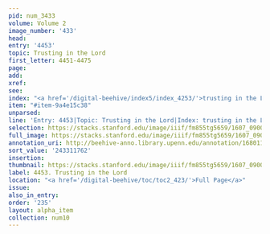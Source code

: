 ```yaml
---
pid: num_3433
volume: Volume 2
image_number: '433'
head:
entry: '4453'
topic: Trusting in the Lord
first_letter: 4451-4475
page:
add:
xref:
see:
index: "<a href='/digital-beehive/index5/index_4253/'>trusting in the Lord</a>"
item: "#item-9a4e15c38"
unparsed:
line: 'Entry: 4453|Topic: Trusting in the Lord|Index: trusting in the Lord|#item-9a4e15c38'
selection: https://stacks.stanford.edu/image/iiif/fm855tg5659/1607_0900/475,1762,2813,313/full/0/default.jpg
full_image: https://stacks.stanford.edu/image/iiif/fm855tg5659/1607_0900/full/full/0/default.jpg
annotation_uri: http://beehive-anno.library.upenn.edu/annotation/1680116869852
sort_value: '243311762'
insertion:
thumbnail: https://stacks.stanford.edu/image/iiif/fm855tg5659/1607_0900/475,1762,600,180/250,/0/default.jpg
label: 4453. Trusting in the Lord
location: "<a href='/digital-beehive/toc/toc2_423/'>Full Page</a>"
issue:
also_in_entry:
order: '235'
layout: alpha_item
collection: num10
---
```

